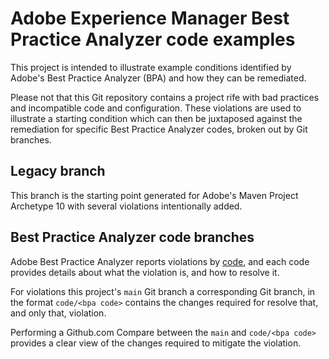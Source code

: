 # Adobe Experience Manager Best Practice Analyzer code examples

This project is intended to illustrate example conditions identified by Adobe's Best Practice Analyzer (BPA) and how they can be remediated.

Please not that this Git repository contains a project rife with bad practices and incompatible code and configuration. These violations are used to illustrate a starting condition which can then be juxtaposed against the remediation for specific Best Practice Analyzer codes, broken out by Git branches.

## Legacy branch 

This branch is the starting point generated for Adobe's Maven Project Archetype 10 with several violations intentionally added.

## Best Practice Analyzer code branches

Adobe Best Practice Analyzer reports violations by [code](https://experienceleague.adobe.com/docs/experience-manager-pattern-detection/table-of-contents/aso.html), and each code provides details about what the violation is, and how to resolve it.

For violations this project's `main` Git branch a corresponding Git branch, in the format `code/<bpa code>` contains the changes required for resolve that, and only that, violation.

Performing a Github.com Compare between the `main` and `code/<bpa code>` provides a clear view of the changes required to mitigate the violation.

